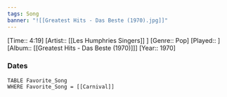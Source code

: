 ```yaml
---
tags: Song  
banner: "![[Greatest Hits - Das Beste (1970).jpg]]"
---
```

[Time:: 4:19]
[Artist:: [[Les Humphries Singers]] ]
[Genre:: Pop]
[Played:: ]
[Album:: [[Greatest Hits - Das Beste (1970)]]]
[Year:: 1970]
### Dates
````dataview
TABLE Favorite_Song
WHERE Favorite_Song = [[Carnival]]
````